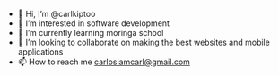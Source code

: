 - 👋 Hi, I’m @carlkiptoo
- 👀 I’m interested in software development
- 🌱 I’m currently learning moringa school
- 💞️ I’m looking to collaborate on making the best websites and mobile applications
- 📫 How to reach me carlosiamcarl@gmail.com

<!---
carlkiptoo/carlkiptoo is a ✨ special ✨ repository because its `README.md` (this file) appears on your GitHub profile.
You can click the Preview link to take a look at your changes.
--->
